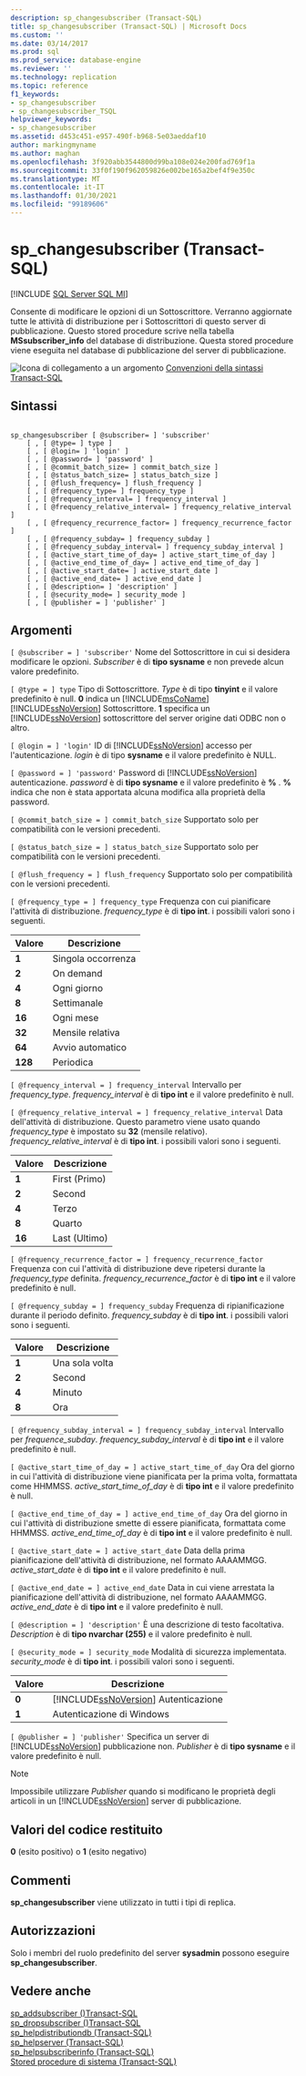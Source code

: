 ```yaml
---
description: sp_changesubscriber (Transact-SQL)
title: sp_changesubscriber (Transact-SQL) | Microsoft Docs
ms.custom: ''
ms.date: 03/14/2017
ms.prod: sql
ms.prod_service: database-engine
ms.reviewer: ''
ms.technology: replication
ms.topic: reference
f1_keywords:
- sp_changesubscriber
- sp_changesubscriber_TSQL
helpviewer_keywords:
- sp_changesubscriber
ms.assetid: d453c451-e957-490f-b968-5e03aeddaf10
author: markingmyname
ms.author: maghan
ms.openlocfilehash: 3f920abb3544800d99ba108e024e200fad769f1a
ms.sourcegitcommit: 33f0f190f962059826e002be165a2bef4f9e350c
ms.translationtype: MT
ms.contentlocale: it-IT
ms.lasthandoff: 01/30/2021
ms.locfileid: "99189606"
---
```

# <a name="sp_changesubscriber-transact-sql"></a>sp_changesubscriber (Transact-SQL)
[!INCLUDE [SQL Server SQL MI](../../includes/applies-to-version/sql-asdbmi.md)]

  Consente di modificare le opzioni di un Sottoscrittore. Verranno aggiornate tutte le attività di distribuzione per i Sottoscrittori di questo server di pubblicazione. Questo stored procedure scrive nella tabella **MSsubscriber_info** del database di distribuzione. Questa stored procedure viene eseguita nel database di pubblicazione del server di pubblicazione.  
  
 ![Icona di collegamento a un argomento](../../database-engine/configure-windows/media/topic-link.gif "Icona di collegamento a un argomento") [Convenzioni della sintassi Transact-SQL](../../t-sql/language-elements/transact-sql-syntax-conventions-transact-sql.md)  
  
## <a name="syntax"></a>Sintassi  
  
```  
  
sp_changesubscriber [ @subscriber= ] 'subscriber'  
    [ , [ @type= ] type ]  
    [ , [ @login= ] 'login' ]  
    [ , [ @password= ] 'password' ]  
    [ , [ @commit_batch_size= ] commit_batch_size ]  
    [ , [ @status_batch_size= ] status_batch_size ]  
    [ , [ @flush_frequency= ] flush_frequency ]  
    [ , [ @frequency_type= ] frequency_type ]  
    [ , [ @frequency_interval= ] frequency_interval ]  
    [ , [ @frequency_relative_interval= ] frequency_relative_interval ]  
    [ , [ @frequency_recurrence_factor= ] frequency_recurrence_factor ]  
    [ , [ @frequency_subday= ] frequency_subday ]  
    [ , [ @frequency_subday_interval= ] frequency_subday_interval ]  
    [ , [ @active_start_time_of_day= ] active_start_time_of_day ]  
    [ , [ @active_end_time_of_day= ] active_end_time_of_day ]  
    [ , [ @active_start_date= ] active_start_date ]  
    [ , [ @active_end_date= ] active_end_date ]  
    [ , [ @description= ] 'description' ]  
    [ , [ @security_mode= ] security_mode ]  
    [ , [ @publisher = ] 'publisher' ]  
```  
  
## <a name="arguments"></a>Argomenti  
`[ @subscriber = ] 'subscriber'` Nome del Sottoscrittore in cui si desidera modificare le opzioni. *Subscriber* è di **tipo sysname** e non prevede alcun valore predefinito.  
  
`[ @type = ] type` Tipo di Sottoscrittore. *Type* è di tipo **tinyint** e il valore predefinito è null. **0** indica un [!INCLUDE[msCoName](../../includes/msconame-md.md)] [!INCLUDE[ssNoVersion](../../includes/ssnoversion-md.md)] Sottoscrittore. **1** specifica un [!INCLUDE[ssNoVersion](../../includes/ssnoversion-md.md)] sottoscrittore del server origine dati ODBC non o altro.  
  
`[ @login = ] 'login'` ID di [!INCLUDE[ssNoVersion](../../includes/ssnoversion-md.md)] accesso per l'autenticazione. *login* è di tipo **sysname** e il valore predefinito è NULL.  
  
`[ @password = ] 'password'` Password di [!INCLUDE[ssNoVersion](../../includes/ssnoversion-md.md)] autenticazione. *password* è di **tipo sysname** e il valore predefinito è **%** . **%** indica che non è stata apportata alcuna modifica alla proprietà della password.  
  
`[ @commit_batch_size = ] commit_batch_size` Supportato solo per compatibilità con le versioni precedenti.  
  
`[ @status_batch_size = ] status_batch_size` Supportato solo per compatibilità con le versioni precedenti.  
  
`[ @flush_frequency = ] flush_frequency` Supportato solo per compatibilità con le versioni precedenti.  
  
`[ @frequency_type = ] frequency_type` Frequenza con cui pianificare l'attività di distribuzione. *frequency_type* è di **tipo int**. i possibili valori sono i seguenti.  
  
|Valore|Descrizione|  
|-----------|-----------------|  
|**1**|Singola occorrenza|  
|**2**|On demand|  
|**4**|Ogni giorno|  
|**8**|Settimanale|  
|**16**|Ogni mese|  
|**32**|Mensile relativa|  
|**64**|Avvio automatico|  
|**128**|Periodica|  
  
`[ @frequency_interval = ] frequency_interval` Intervallo per *frequency_type*. *frequency_interval* è di **tipo int** e il valore predefinito è null.  
  
`[ @frequency_relative_interval = ] frequency_relative_interval` Data dell'attività di distribuzione. Questo parametro viene usato quando *frequency_type* è impostato su **32** (mensile relativo). *frequency_relative_interval* è di **tipo int**. i possibili valori sono i seguenti.  
  
|Valore|Descrizione|  
|-----------|-----------------|  
|**1**|First (Primo)|  
|**2**|Second|  
|**4**|Terzo|  
|**8**|Quarto|  
|**16**|Last (Ultimo)|  
  
`[ @frequency_recurrence_factor = ] frequency_recurrence_factor` Frequenza con cui l'attività di distribuzione deve ripetersi durante la *frequency_type* definita. *frequency_recurrence_factor* è di **tipo int** e il valore predefinito è null.  
  
`[ @frequency_subday = ] frequency_subday` Frequenza di ripianificazione durante il periodo definito. *frequency_subday* è di **tipo int**. i possibili valori sono i seguenti.  
  
|Valore|Descrizione|  
|-----------|-----------------|  
|**1**|Una sola volta|  
|**2**|Second|  
|**4**|Minuto|  
|**8**|Ora|  
  
`[ @frequency_subday_interval = ] frequency_subday_interval` Intervallo per *frequence_subday*. *frequency_subday_interval* è di **tipo int** e il valore predefinito è null.  
  
`[ @active_start_time_of_day = ] active_start_time_of_day` Ora del giorno in cui l'attività di distribuzione viene pianificata per la prima volta, formattata come HHMMSS. *active_start_time_of_day* è di **tipo int** e il valore predefinito è null.  
  
`[ @active_end_time_of_day = ] active_end_time_of_day` Ora del giorno in cui l'attività di distribuzione smette di essere pianificata, formattata come HHMMSS. *active_end_time_of_day* è di **tipo int** e il valore predefinito è null.  
  
`[ @active_start_date = ] active_start_date` Data della prima pianificazione dell'attività di distribuzione, nel formato AAAAMMGG. *active_start_date* è di **tipo int** e il valore predefinito è null.  
  
`[ @active_end_date = ] active_end_date` Data in cui viene arrestata la pianificazione dell'attività di distribuzione, nel formato AAAAMMGG. *active_end_date* è di **tipo int** e il valore predefinito è null.  
  
`[ @description = ] 'description'` È una descrizione di testo facoltativa. *Description* è di **tipo nvarchar (255)** e il valore predefinito è null.  
  
`[ @security_mode = ] security_mode` Modalità di sicurezza implementata. *security_mode* è di **tipo int**. i possibili valori sono i seguenti.  
  
|Valore|Descrizione|  
|-----------|-----------------|  
|**0**|[!INCLUDE[ssNoVersion](../../includes/ssnoversion-md.md)] Autenticazione|  
|**1**|Autenticazione di Windows|  
  
`[ @publisher = ] 'publisher'` Specifica un server di [!INCLUDE[ssNoVersion](../../includes/ssnoversion-md.md)] pubblicazione non. *Publisher* è di **tipo sysname** e il valore predefinito è null.  
  
> [!NOTE]  
>  Impossibile utilizzare *Publisher* quando si modificano le proprietà degli articoli in un [!INCLUDE[ssNoVersion](../../includes/ssnoversion-md.md)] server di pubblicazione.  
  
## <a name="return-code-values"></a>Valori del codice restituito  
 **0** (esito positivo) o **1** (esito negativo)  
  
## <a name="remarks"></a>Commenti  
 **sp_changesubscriber** viene utilizzato in tutti i tipi di replica.  
  
## <a name="permissions"></a>Autorizzazioni  
 Solo i membri del ruolo predefinito del server **sysadmin** possono eseguire **sp_changesubscriber**.  
  
## <a name="see-also"></a>Vedere anche  
 [sp_addsubscriber &#40;&#41;Transact-SQL ](../../relational-databases/system-stored-procedures/sp-addsubscriber-transact-sql.md)   
 [sp_dropsubscriber &#40;&#41;Transact-SQL ](../../relational-databases/system-stored-procedures/sp-dropsubscriber-transact-sql.md)   
 [sp_helpdistributiondb &#40;Transact-SQL&#41;](../../relational-databases/system-stored-procedures/sp-helpdistributiondb-transact-sql.md)   
 [sp_helpserver &#40;Transact-SQL&#41;](../../relational-databases/system-stored-procedures/sp-helpserver-transact-sql.md)   
 [sp_helpsubscriberinfo &#40;Transact-SQL&#41;](../../relational-databases/system-stored-procedures/sp-helpsubscriberinfo-transact-sql.md)   
 [Stored procedure di sistema &#40;Transact-SQL&#41;](../../relational-databases/system-stored-procedures/system-stored-procedures-transact-sql.md)  
  
  
